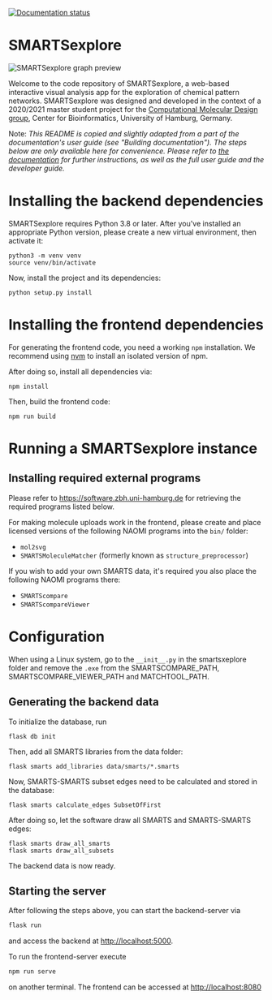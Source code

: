 [![Documentation status](https://readthedocs.org/projects/smartsexplore/badge/?version=latest&style=for-the-badge)](https://smartsexplore.readthedocs.io/en/latest/)

# SMARTSexplore

![SMARTSexplore graph preview](https://user-images.githubusercontent.com/669103/112528427-6bf05e80-8da4-11eb-9dfc-e03f7db73664.png "SMARTSexplore graph preview")

Welcome to the code repository of SMARTSexplore, a web-based
interactive visual analysis app for the exploration of chemical
pattern networks. SMARTSexplore was designed and developed in the
context of a 2020/2021 master student project for the [Computational
Molecular Design
group](https://www.zbh.uni-hamburg.de/en/forschung/amd.html), Center
for Bioinformatics, University of Hamburg, Germany.

Note: *This README is copied and slightly adapted from a part of the
documentation's user guide (see "Building documentation"). The steps
below are only available here for convenience.  Please refer to [the
documentation](https://smartsexplore.readthedocs.io/) for further
instructions, as well as the full user guide and the developer guide.*


# Installing the backend dependencies

SMARTSexplore requires Python 3.8 or later. After you've installed an
appropriate Python version, please create a new virtual environment,
then activate it:

```
python3 -m venv venv
source venv/bin/activate
```

Now, install the project and its dependencies:

```
python setup.py install
```


# Installing the frontend dependencies

For generating the frontend code, you need a working `npm`
installation.  We recommend using
[nvm](https://github.com/nvm-sh/nvm#install--update-script) to install
an isolated version of npm.

After doing so, install all dependencies via:

```
npm install
```

Then, build the frontend code:

```
npm run build
```


# Running a SMARTSexplore instance

## Installing required external programs

Please refer to https://software.zbh.uni-hamburg.de for retrieving the
required programs listed below.

For making molecule uploads work in the frontend, please create and place licensed versions of the following NAOMI programs into the `bin/`
folder:

* `mol2svg`
* `SMARTSMoleculeMatcher` (formerly known as `structure_preprocessor`)

If you wish to add your own SMARTS data, it's required you also place
the following NAOMI programs there:

* `SMARTScompare`
* `SMARTScompareViewer`

# Configuration

When using a Linux system, go to the `__init__.py` in the smartsxeplore folder and remove the `.exe` from the SMARTSCOMPARE_PATH, SMARTSCOMPARE_VIEWER_PATH and MATCHTOOL_PATH.

## Generating the backend data

To initialize the database, run

```
flask db init
```

Then, add all SMARTS libraries from the data folder:

```
flask smarts add_libraries data/smarts/*.smarts
```

Now, SMARTS-SMARTS subset edges need to be calculated and stored in the database:

```
flask smarts calculate_edges SubsetOfFirst
```

After doing so, let the software draw all SMARTS and SMARTS-SMARTS edges:

```
flask smarts draw_all_smarts
flask smarts draw_all_subsets
```

The backend data is now ready.


## Starting the server

After following the steps above, you can start the backend-server via

```bash
flask run
```

and access the backend at <http://localhost:5000>.

To run the frontend-server execute

```bash
npm run serve
```

on another terminal. The frontend can be accessed at <http://localhost:8080>
